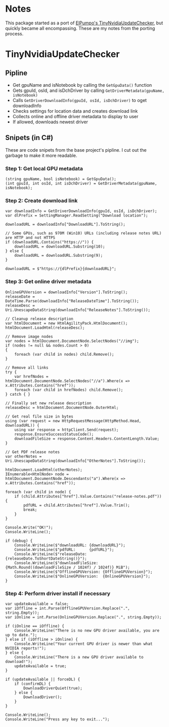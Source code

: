 # Notes

This package started as a port of [ElPumpo's TinyNvidiaUpdateChecker](https://github.com/ElPumpo/TinyNvidiaUpdateChecker),
but quickly became all encompassing. These are my notes from the porting process.

# TinyNvidiaUpdateChecker 

## Pipline
* Get gpuName and isNotebook by calling the `GetGpuData()` function
* Gets gpuId, osId, and isDchDriver by calling `GetDriverMetadata(gpuName, isNotebook)`
* Calls `GetDriverDownloadInfo(gpuId, osId, isDchDriver)` to oget downloadInfo
* Checks settings for location data and creates download link
* Collects online and offline driver metadata to display to user
* If allowed, downloads newest driver


## Snipets (in C#)

These are code snipets from the base project's pipline. I cut out the garbage to make it more readable.

### Step 1: Get local GPU metadata
```
(string gpuName, bool isNotebook) = GetGpuData();
(int gpuId, int osId, int isDchDriver) = GetDriverMetadata(gpuName, isNotebook);
```

### Step 2: Create download link
```
var downloadInfo = GetDriverDownloadInfo(gpuId, osId, isDchDriver);
var dlPrefix = SettingManager.ReadSetting("Download location");

downloadURL = downloadInfo["DownloadURL"].ToString();
            
// Some GPUs, such as 970M (Win10) URLs (including release notes URL) are HTTP and not HTTPS
if (downloadURL.Contains("https://")) {
    downloadURL = downloadURL.Substring(10);
} else {
    downloadURL = downloadURL.Substring(9);
}

downloadURL = $"https://{dlPrefix}{downloadURL}";
```

### Step 3: Get online driver metadata
```
OnlineGPUVersion = downloadInfo["Version"].ToString();
releaseDate = DateTime.Parse(downloadInfo["ReleaseDateTime"].ToString());
releaseDesc = Uri.UnescapeDataString(downloadInfo["ReleaseNotes"].ToString());

// Cleanup release description
var htmlDocument = new HtmlAgilityPack.HtmlDocument();
htmlDocument.LoadHtml(releaseDesc);

// Remove image nodes
var nodes = htmlDocument.DocumentNode.SelectNodes("//img");
if (nodes != null && nodes.Count > 0)
{
    foreach (var child in nodes) child.Remove();
}

// Remove all links
try {
    var hrefNodes = htmlDocument.DocumentNode.SelectNodes("//a").Where(x => x.Attributes.Contains("href"));
    foreach (var child in hrefNodes) child.Remove();
} catch { }

// Finally set new release description
releaseDesc = htmlDocument.DocumentNode.OuterHtml;

// Get real file size in bytes
using (var request = new HttpRequestMessage(HttpMethod.Head, downloadURL)) {
    using var response = httpClient.Send(request);
    response.EnsureSuccessStatusCode();
    downloadFileSize = response.Content.Headers.ContentLength.Value;
}

// Get PDF release notes
var otherNotes = Uri.UnescapeDataString(downloadInfo["OtherNotes"].ToString());

htmlDocument.LoadHtml(otherNotes);
IEnumerable<HtmlNode> node = htmlDocument.DocumentNode.Descendants("a").Where(x => x.Attributes.Contains("href"));

foreach (var child in node) {
    if (child.Attributes["href"].Value.Contains("release-notes.pdf")) {
        pdfURL = child.Attributes["href"].Value.Trim();
        break;
    }
}

Console.Write("OK!");
Console.WriteLine();

if (debug) {
    Console.WriteLine($"downloadURL: {downloadURL}");
    Console.WriteLine($"pdfURL:      {pdfURL}");
    Console.WriteLine($"releaseDate: {releaseDate.ToShortDateString()}");
    Console.WriteLine($"downloadFileSize:  {Math.Round((downloadFileSize / 1024f) / 1024f)} MiB");
    Console.WriteLine($"OfflineGPUVersion: {OfflineGPUVersion}");
    Console.WriteLine($"OnlineGPUVersion:  {OnlineGPUVersion}");
}
```

### Step 4: Perform driver install if necessary
```
var updateAvailable = false;
var iOffline = int.Parse(OfflineGPUVersion.Replace(".", string.Empty));
var iOnline = int.Parse(OnlineGPUVersion.Replace(".", string.Empty));

if (iOnline == iOffline) {
    Console.WriteLine("There is no new GPU driver available, you are up to date.");
} else if (iOffline > iOnline) {
    Console.WriteLine("Your current GPU driver is newer than what NVIDIA reports!");
} else {
    Console.WriteLine("There is a new GPU driver available to download!");
    updateAvailable = true;
}

if (updateAvailable || forceDL) {
    if (confirmDL) {
        DownloadDriverQuiet(true);
    } else {
        DownloadDriver();
    }
}

Console.WriteLine();
Console.WriteLine("Press any key to exit...");
```